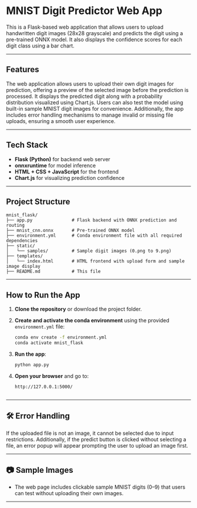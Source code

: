 
# MNIST Digit Predictor Web App

This is a Flask-based web application that allows users to upload handwritten digit images (28x28 grayscale) and predicts the digit using a pre-trained ONNX model. It also displays the confidence scores for each digit class using a bar chart.

---

## Features

The web application allows users to upload their own digit images for prediction, offering a preview of the selected image before the prediction is processed. It displays the predicted digit along with a probability distribution visualized using Chart.js. Users can also test the model using built-in sample MNIST digit images for convenience. Additionally, the app includes error handling mechanisms to manage invalid or missing file uploads, ensuring a smooth user experience.

---

## Tech Stack

- **Flask (Python)** for backend web server
- **onnxruntime** for model inference
- **HTML + CSS + JavaScript** for the frontend
- **Chart.js** for visualizing prediction confidence

---

## Project Structure

```
mnist_flask/
├── app.py               # Flask backend with ONNX prediction and routing
├── mnist_cnn.onnx       # Pre-trained ONNX model
├── environment.yml      # Conda environment file with all required dependencies
├── static/
│   └── samples/         # Sample digit images (0.png to 9.png)
├── templates/
│   └── index.html       # HTML frontend with upload form and sample image display
├── README.md            # This file

```

---

## How to Run the App

1. **Clone the repository** or download the project folder.

2. **Create and activate the conda environment** using the provided `environment.yml` file:
   ```bash
   conda env create -f environment.yml
   conda activate mnist_flask
   ```

3. **Run the app**:
   ```bash
   python app.py
   ```

4. **Open your browser** and go to:  
   ```
   http://127.0.0.1:5000/
   ```

   ```

---

## 🛠 Error Handling

If the uploaded file is not an image, it cannot be selected due to input restrictions. Additionally, if the predict button is clicked without selecting a file, an error popup will appear prompting the user to upload an image first.

---

## 📷 Sample Images

- The web page includes clickable sample MNIST digits (0–9) that users can test without uploading their own images.

---
